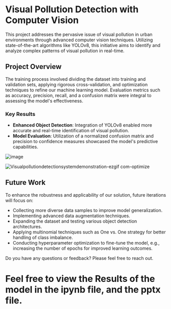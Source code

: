 # Visual Pollution Detection with Computer Vision

This project addresses the pervasive issue of visual pollution in urban environments through advanced computer vision techniques. Utilizing state-of-the-art algorithms like YOLOv8, this initiative aims to identify and analyze complex patterns of visual pollution in real-time. 

## Project Overview

The training process involved dividing the dataset into training and validation sets, applying rigorous cross-validation, and optimization techniques to refine our machine learning model. Evaluation metrics such as accuracy, precision, recall, and a confusion matrix were integral to assessing the model's effectiveness.

### Key Results

- **Enhanced Object Detection**: Integration of YOLOv8 enabled more accurate and real-time identification of visual pollution.
- **Model Evaluation**: Utilization of a normalized confusion matrix and precision to confidence measures showcased the model's predictive capabilities.

![image](https://github.com/zain-codes/EVC_Visual_pollution_computerVision/assets/129910179/49f6870a-b167-4d08-8168-9b02792bc610)

![Visualpollutiondetectionsystemdemonstration-ezgif com-optimize](https://github.com/zain-codes/EVC_Visual_pollution_computerVision/assets/129910179/cc529f2d-d575-4a09-aaf0-1d75d2041c6b)



## Future Work

To enhance the robustness and applicability of our solution, future iterations will focus on:

- Collecting more diverse data samples to improve model generalization.
- Implementing advanced data augmentation techniques.
- Expanding the dataset and testing various object detection architectures.
- Applying multinomial techniques such as One vs. One strategy for better handling of class imbalance.
- Conducting hyperparameter optimization to fine-tune the model, e.g., increasing the number of epochs for improved learning outcomes.


Do you have any questions or feedback? Please feel free to reach out.

# Feel free to view the Results of the model in the ipynb file, and the pptx file.

